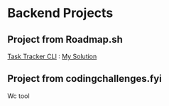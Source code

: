 # Backend Projects 

## Project from Roadmap.sh
[Task Tracker CLI](https://roadmap.sh/projects/task-tracker) : [My Solution](https://github.com/Ibtesum/backend-projects/tree/main/task-tracker-cli)

## Project from codingchallenges.fyi
Wc tool
